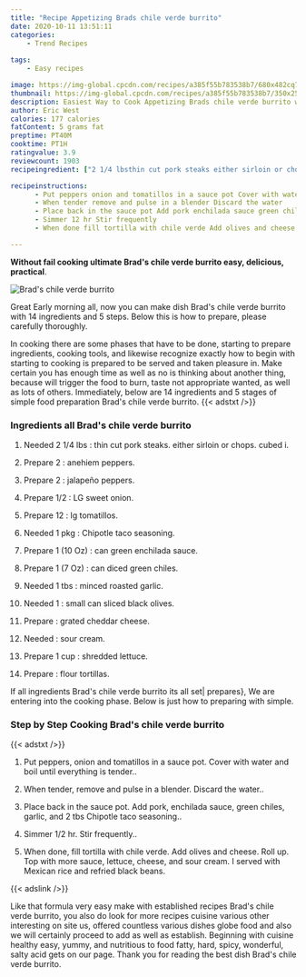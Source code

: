 ```yaml
---
title: "Recipe Appetizing Brads chile verde burrito"
date: 2020-10-11 13:51:11
categories:
    - Trend Recipes
    
tags:
    - Easy recipes

image: https://img-global.cpcdn.com/recipes/a385f55b783538b7/680x482cq70/brads-chile-verde-burrito-recipe-main-photo.jpg
thumbnail: https://img-global.cpcdn.com/recipes/a385f55b783538b7/350x250cq70/brads-chile-verde-burrito-recipe-main-photo.jpg
description: Easiest Way to Cook Appetizing Brads chile verde burrito with 14 ingredients and 5 stages of easy cooking.
author: Eric West
calories: 177 calories
fatContent: 5 grams fat
preptime: PT40M
cooktime: PT1H
ratingvalue: 3.9
reviewcount: 1903
recipeingredient: ["2 1/4 lbsthin cut pork steaks either sirloin or chops cubed i", "2anehiem peppers", "2jalapeo peppers", "1/2LG sweet onion", "12lg tomatillos", "1 pkgChipotle taco seasoning", "1 (10 Oz)can green enchilada sauce", "1 (7 Oz)can diced green chiles", "1 tbsminced roasted garlic", "1small can sliced black olives", "grated cheddar cheese", "sour cream", "1 cupshredded lettuce", "flour tortillas"]

recipeinstructions: 
      - Put peppers onion and tomatillos in a sauce pot Cover with water and boil until everything is tender 
      - When tender remove and pulse in a blender Discard the water 
      - Place back in the sauce pot Add pork enchilada sauce green chiles garlic and 2 tbs Chipotle taco seasoning 
      - Simmer 12 hr Stir frequently 
      - When done fill tortilla with chile verde Add olives and cheese Roll up Top with more sauce lettuce cheese and sour cream I served with Mexican rice and refried black beans

---
```




**Without fail cooking ultimate Brad&#39;s chile verde burrito easy, delicious, practical**. 


![Brad&#39;s chile verde burrito](https://img-global.cpcdn.com/recipes/a385f55b783538b7/680x482cq70/brads-chile-verde-burrito-recipe-main-photo.jpg "Brad&#39;s chile verde burrito")




Great Early morning all, now you can make dish Brad&#39;s chile verde burrito with 14 ingredients and 5 steps. Below this is how to prepare, please carefully thoroughly.

In cooking there are some phases that have to be done, starting to prepare ingredients, cooking tools, and likewise recognize exactly how to begin with starting to cooking is prepared to be served and taken pleasure in. Make certain you has enough time as well as no is thinking about another thing, because will trigger the food to burn, taste not appropriate wanted, as well as lots of others. Immediately, below are 14 ingredients and 5 stages of simple food preparation Brad&#39;s chile verde burrito.
{{< adstxt />}}

### Ingredients all Brad&#39;s chile verde burrito


1. Needed 2 1/4 lbs : thin cut pork steaks. either sirloin or chops. cubed i.

1. Prepare 2 : anehiem peppers.

1. Prepare 2 : jalapeño peppers.

1. Prepare 1/2 : LG sweet onion.

1. Prepare 12 : lg tomatillos.

1. Needed 1 pkg : Chipotle taco seasoning.

1. Prepare 1 (10 Oz) : can green enchilada sauce.

1. Prepare 1 (7 Oz) : can diced green chiles.

1. Needed 1 tbs : minced roasted garlic.

1. Needed 1 : small can sliced black olives.

1. Prepare  : grated cheddar cheese.

1. Needed  : sour cream.

1. Prepare 1 cup : shredded lettuce.

1. Prepare  : flour tortillas.



If all ingredients Brad&#39;s chile verde burrito its all set| prepares}, We are entering into the cooking phase. Below is just how to preparing with simple.

### Step by Step Cooking Brad&#39;s chile verde burrito

{{< adstxt />}}


1. Put peppers, onion and tomatillos in a sauce pot. Cover with water and boil until everything is tender..



1. When tender, remove and pulse in a blender. Discard the water..



1. Place back in the sauce pot. Add pork, enchilada sauce, green chiles, garlic, and 2 tbs Chipotle taco seasoning..



1. Simmer 1/2 hr. Stir frequently..



1. When done, fill tortilla with chile verde. Add olives and cheese. Roll up. Top with more sauce, lettuce, cheese, and sour cream. I served with Mexican rice and refried black beans.





{{< adslink />}}

Like that formula very easy make with established recipes Brad&#39;s chile verde burrito, you also do look for more recipes cuisine various other interesting on site us, offered countless various dishes globe food and also we will certainly proceed to add as well as establish. Beginning with cuisine healthy easy, yummy, and nutritious to food fatty, hard, spicy, wonderful, salty acid gets on our page. Thank you for reading the best dish Brad&#39;s chile verde burrito.
